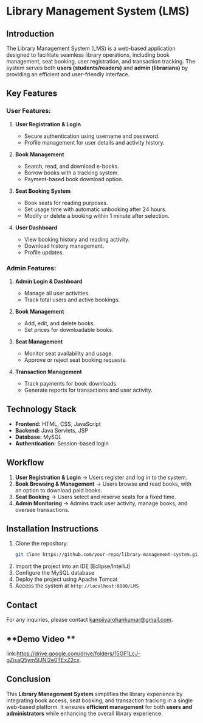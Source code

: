 # Library Management System (LMS)

## **Introduction**
The Library Management System (LMS) is a web-based application designed to facilitate seamless library operations, including book management, seat booking, user registration, and transaction tracking. The system serves both **users (students/readers)** and **admin (librarians)** by providing an efficient and user-friendly interface.

## **Key Features**
### **User Features:**
1. **User Registration & Login**
   - Secure authentication using username and password.
   - Profile management for user details and activity history.

2. **Book Management**
   - Search, read, and download e-books.
   - Borrow books with a tracking system.
   - Payment-based book download option.

3. **Seat Booking System**
   - Book seats for reading purposes.
   - Set usage time with automatic unbooking after 24 hours.
   - Modify or delete a booking within 1 minute after selection.

4. **User Dashboard**
   - View booking history and reading activity.
   - Download history management.
   - Profile updates.

### **Admin Features:**
1. **Admin Login & Dashboard**
   - Manage all user activities.
   - Track total users and active bookings.

2. **Book Management**
   - Add, edit, and delete books.
   - Set prices for downloadable books.

3. **Seat Management**
   - Monitor seat availability and usage.
   - Approve or reject seat booking requests.

4. **Transaction Management**
   - Track payments for book downloads.
   - Generate reports for transactions and user activity.

## **Technology Stack**
- **Frontend:** HTML, CSS, JavaScript
- **Backend:** Java Servlets, JSP
- **Database:** MySQL
- **Authentication:** Session-based login


## **Workflow**
1. **User Registration & Login** → Users register and log in to the system.
2. **Book Browsing & Management** → Users browse and read books, with an option to download paid books.
3. **Seat Booking** → Users select and reserve seats for a fixed time.
4. **Admin Monitoring** → Admins track user activity, manage books, and oversee transactions.

## **Installation Instructions**
1. Clone the repository:
   ```sh
   git clone https://github.com/your-repo/library-management-system.git
   ```
2. Import the project into an IDE (Eclipse/IntelliJ)
3. Configure the MySQL database
4. Deploy the project using Apache Tomcat
5. Access the system at `http://localhost:8080/LMS`

## **Contact**
For any inquiries, please contact kanojiyarohankumar@gmail.com.

## **Demo Video **
link:https://drive.google.com/drive/folders/15GF1LcJ-gZisaQ5ym5lJNl2e0TExZ2cx.

## **Conclusion**
This **Library Management System** simplifies the library experience by integrating book access, seat booking, and transaction tracking in a single web-based platform. It ensures **efficient management** for both **users and administrators** while enhancing the overall library experience.

